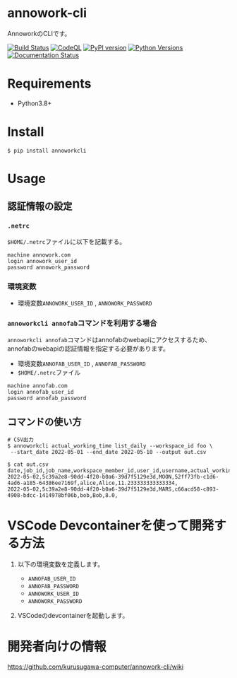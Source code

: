 
# annowork-cli
AnnoworkのCLIです。


[![Build Status](https://app.travis-ci.com/kurusugawa-computer/annowork-cli.svg?branch=main)](https://app.travis-ci.com/kurusugawa-computer/annowork-cli)
[![CodeQL](https://github.com/kurusugawa-computer/annowork-cli/actions/workflows/codeql-analysis.yml/badge.svg)](https://github.com/kurusugawa-computer/annowork-cli/actions/workflows/codeql-analysis.yml)
[![PyPI version](https://badge.fury.io/py/annoworkcli.svg)](https://badge.fury.io/py/annoworkcli)
[![Python Versions](https://img.shields.io/pypi/pyversions/annoworkcli.svg)](https://pypi.org/project/annoworkcli/)
[![Documentation Status](https://readthedocs.org/projects/annowork-cli/badge/?version=latest)](https://annowork-cli.readthedocs.io/ja/latest/?badge=latest)


# Requirements
* Python3.8+


# Install
```
$ pip install annoworkcli
```


# Usage


## 認証情報の設定

### `.netrc`

`$HOME/.netrc`ファイルに以下を記載する。

```
machine annowork.com
login annowork_user_id
password annowork_password
```


### 環境変数
* 環境変数`ANNOWORK_USER_ID` , `ANNOWORK_PASSWORD`

### `annoworkcli annofab`コマンドを利用する場合
`annoworkcli annofab`コマンドはannofabのwebapiにアクセスするため、annofabのwebapiの認証情報を指定する必要があります。
* 環境変数`ANNOFAB_USER_ID` , `ANNOFAB_PASSWORD`
* `$HOME/.netrc`ファイル

```
machine annofab.com
login annofab_user_id
password annofab_password
```




## コマンドの使い方


```
# CSV出力
$ annoworkcli actual_working_time list_daily --workspace_id foo \
 --start_date 2022-05-01 --end_date 2022-05-10 --output out.csv

$ cat out.csv
date,job_id,job_name,workspace_member_id,user_id,username,actual_working_hours,notes
2022-05-02,5c39a2e8-90dd-4f20-b0a6-39d7f5129e3d,MOON,52ff73fb-c1d6-4ad6-a185-64386ee7169f,alice,Alice,11.233333333333334,
2022-05-02,5c39a2e8-90dd-4f20-b0a6-39d7f5129e3d,MARS,c66acd58-c893-4908-bdcc-1414978bf06b,bob,Bob,8.0,

```








# VSCode Devcontainerを使って開発する方法
1. 以下の環境変数を定義します。
    * `ANNOFAB_USER_ID`
    * `ANNOFAB_PASSWORD`
    * `ANNOWORK_USER_ID`
    * `ANNOWORK_PASSWORD`

2. VSCodeのdevcontainerを起動します。


# 開発者向けの情報
https://github.com/kurusugawa-computer/annowork-cli/wiki
